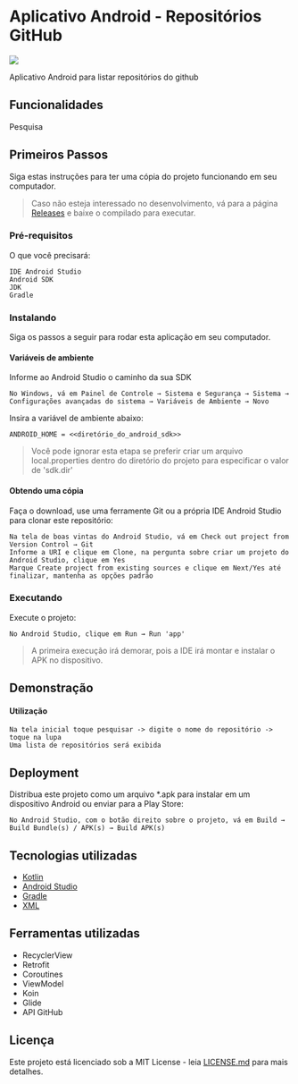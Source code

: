 # Aplicativo Android - Repositórios GitHub

![](gif1.gif) 

Aplicativo Android para listar repositórios do github

## Funcionalidades

Pesquisa

## Primeiros Passos

Siga estas instruções para ter uma cópia do projeto funcionando em seu computador.

> Caso não esteja interessado no desenvolvimento, vá para a página [Releases](https://github.com/thibbatista/Repositorios-GitHub/releases) e baixe o compilado para executar.

### Pré-requisitos

O que você precisará:

```
IDE Android Studio
Android SDK
JDK
Gradle
```

### Instalando

Siga os passos a seguir para rodar esta aplicação em seu computador.

#### Variáveis de ambiente

Informe ao Android Studio o caminho da sua SDK

```
No Windows, vá em Painel de Controle → Sistema e Segurança → Sistema → Configurações avançadas do sistema → Variáveis de Ambiente → Novo
```

Insira a variável de ambiente abaixo:

```
ANDROID_HOME = <<diretório_do_android_sdk>>
```

> Você pode ignorar esta etapa se preferir criar um arquivo local.properties dentro do diretório do projeto para especificar o valor de 'sdk.dir'

#### Obtendo uma cópia

Faça o download, use uma ferramente Git ou a própria IDE Android Studio para clonar este repositório:

```
Na tela de boas vintas do Android Studio, vá em Check out project from Version Control → Git
Informe a URI e clique em Clone, na pergunta sobre criar um projeto do Android Studio, clique em Yes
Marque Create project from existing sources e clique em Next/Yes até finalizar, mantenha as opções padrão
```

### Executando

Execute o projeto:

```
No Android Studio, clique em Run → Run 'app'
```

> A primeira execução irá demorar, pois a IDE irá montar e instalar o APK no dispositivo.


## Demonstração

#### Utilização


```
Na tela inicial toque pesquisar -> digite o nome do repositório -> toque na lupa
Uma lista de repositórios será exibida
```



## Deployment

Distribua este projeto como um arquivo *.apk para instalar em um dispositivo Android ou enviar para a Play Store:

```
No Android Studio, com o botão direito sobre o projeto, vá em Build → Build Bundle(s) / APK(s) → Build APK(s)
```

## Tecnologias utilizadas

* [Kotlin](https://kotlinlang.org/) 
* [Android Studio](https://developer.android.com/studio) 
* [Gradle](https://gradle.org/) 
* [XML](https://fontawesome.com/) 

## Ferramentas utilizadas

* RecyclerView
* Retrofit
* Coroutines
* ViewModel
* Koin
* Glide
* API GitHub


## Licença

Este projeto está licenciado sob a MIT License - leia [LICENSE.md](LICENSE.md) para mais detalhes.
